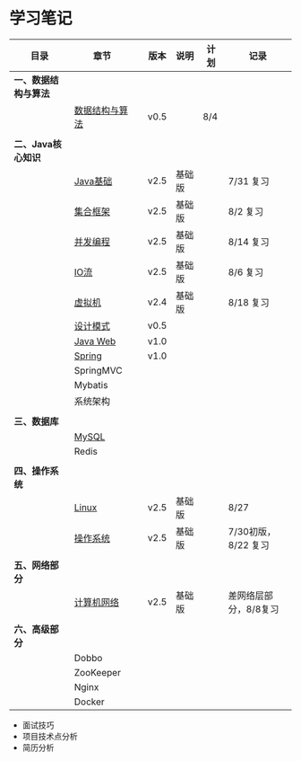 # 学习笔记

| 目录                   | 章节                                                       |      | 版本 | 说明   | 计划 | 记录                  |
| ---------------------- | ---------------------------------------------------------- | ---- | ---- | ------ | ---- | --------------------- |
| **一、数据结构与算法** |                                                            |      |      |        |      |                       |
|                        | [数据结构与算法](notes/数据结构与算法.md)                  |      | v0.5 |        | 8/4  |                       |
|                        |                                                            |      |      |        |      |                       |
| **二、Java核心知识**   |                                                            |      |      |        |      |                       |
|                        | [Java基础](notes/JavaArchitecture/01%20Java%20基础.md)     |      | v2.5 | 基础版 |      | 7/31 复习             |
|                        | [集合框架](notes/JavaArchitecture/02%20Java%20集合框架.md) |      | v2.5 | 基础版 |      | 8/2 复习              |
|                        | [并发编程](notes/JavaArchitecture/03%20Java%20并发编程.md) |      | v2.5 | 基础版 |      | 8/14 复习             |
|                        | [IO流](notes/JavaArchitecture/04%20Java%20IO.md)           |      | v2.5 | 基础版 |      | 8/6 复习              |
|                        | [虚拟机](notes/JavaArchitecture/05%20Java%20虚拟机.md)     |      | v2.4 | 基础版 |      | 8/18 复习             |
|                        | [设计模式](notes/JavaArchitecture/06%20设计模式.md)        |      | v0.5 |        |      |                       |
|                        | [Java Web](notes/JavaArchitecture/07%20Java%20Web.md)      |      | v1.0 |        |      |                       |
|                        | [Spring](notes/JavaWeb/Spring.md)                          |      | v1.0 |        |      |                       |
|                        | SpringMVC                                                  |      |      |        |      |                       |
|                        | Mybatis                                                    |      |      |        |      |                       |
|                        | 系统架构                                                   |      |      |        |      |                       |
|                        |                                                            |      |      |        |      |                       |
| **三、数据库**         |                                                            |      |      |        |      |                       |
|                        | [MySQL](notes/MySQL.md)                                    |      |      |        |      |                       |
|                        | Redis                                                      |      |      |        |      |                       |
|                        |                                                            |      |      |        |      |                       |
| **四、操作系统**       |                                                            |      |      |        |      |                       |
|                        | [Linux](notes/Linux.md)                                    |      | v2.5 | 基础版 |      | 8/27                  |
|                        | [操作系统](notes/操作系统.md)                              |      | v2.5 | 基础版 |      | 7/30初版，8/22 复习   |
|                        |                                                            |      |      |        |      |                       |
| **五、网络部分**       |                                                            |      |      |        |      |                       |
|                        | [计算机网络](notes/计算机网络.md)                          |      | v2.5 | 基础版 |      | 差网络层部分，8/8复习 |
|                        |                                                            |      |      |        |      |                       |
| **六、高级部分**       |                                                            |      |      |        |      |                       |
|                        | Dobbo                                                      |      |      |        |      |                       |
|                        | ZooKeeper                                                  |      |      |        |      |                       |
|                        | Nginx                                                      |      |      |        |      |                       |
|                        | Docker                                                     |      |      |        |      |                       |

- 面试技巧
- 项目技术点分析
- 简历分析
